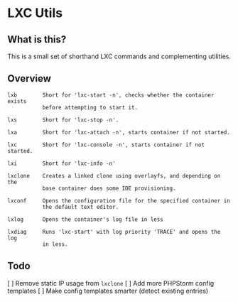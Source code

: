 # LXC Utils

## What is this?

This is a small set of shorthand LXC commands and complementing utilities.

## Overview

```
lxb        Short for 'lxc-start -n', checks whether the container exists
           before attempting to start it.

lxs        Short for 'lxc-stop -n'.

lxa        Short for 'lxc-attach -n', starts container if not started.

lxc        Short for 'lxc-console -n', starts container if not started.

lxi        Short for 'lxc-info -n'

lxclone    Creates a linked clone using overlayfs, and depending on the
           base container does some IDE provisioning.

lxconf     Opens the configuration file for the specified container in
           the default text editor.

lxlog      Opens the container's log file in less

lxdiag     Runs 'lxc-start' with log priority 'TRACE' and opens the log
           in less.

```

## Todo

[ ] Remove static IP usage from `lxclone`
[ ] Add more PHPStorm config templates
[ ] Make config templates smarter (detect existing entries)

